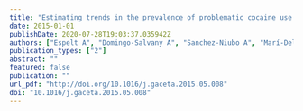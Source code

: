 ```yaml
---
title: "Estimating trends in the prevalence of problematic cocaine use (1999-2008)."
date: 2015-01-01
publishDate: 2020-07-28T19:03:37.035942Z
authors: ["Espelt A", "Domingo-Salvany A", "Sanchez-Niubo A", "Marí-Dell′Olmo M", "Brugal MT"]
publication_types: ["2"]
abstract: ""
featured: false
publication: ""
url_pdf: "http://doi.org/10.1016/j.gaceta.2015.05.008"
doi: "10.1016/j.gaceta.2015.05.008"
---
```


